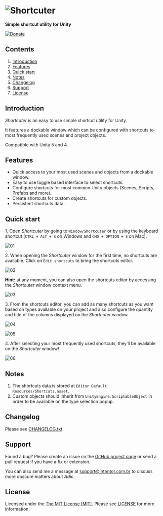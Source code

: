 # ![Shortcuter](https://cloud.githubusercontent.com/assets/5340818/13428577/200885be-df9a-11e5-8eeb-e948ced30dee.png)

**Simple shortcut utility for Unity**

 [![Donate](https://cloud.githubusercontent.com/assets/5340818/12418027/9434b3ea-be93-11e5-8395-253a3a1aade5.png)](http://donate.intentor.com.br/)
 
## Contents

1. <a href="#introduction">Introduction</a>
2. <a href="#features">Features</a>
3. <a href="#quick-start">Quick start</a>
3. <a href="#notes">Notes</a>
3. <a href="#changelog">Changelog</a>
4. <a href="#support">Support</a>
5. <a href="#license">License</a>

## <a id="introduction"></a>Introduction

*Shortcuter* is an easy to use simple shortcut utility for Unity.

It features a dockable window which can be configured with shortcuts to most frequently used scenes and project objects.

Compatible with Unity 5 and 4.

## <a id="features"></a>Features

* Quick access to your most used scenes and objects from a dockable window.
* Easy to use toggle based interface to select shortcuts.
* Configure shortcuts for most common Unity objects (Scenes, Scripts, Prefabs and more).
* Create shortcuts for custom objects.
* Persistent shortcuts data.

## <a id="quick-start"></a>Quick start

1\. Open *Shortcuter* by going to `Window/Shortcuter` or by using the keyboard shortcut (`CTRL + ALT + S` on Windows and `CMD + OPTION + S` on Mac).

![01](https://cloud.githubusercontent.com/assets/5340818/13431828/c57ca020-dfa9-11e5-9d38-b93d8378ac8c.png)

2\. When opening the *Shortcuter* window for the first time, no shortcuts are available. Click on `Edit shortcuts` to bring the shortcuts editor.

![02](https://cloud.githubusercontent.com/assets/5340818/13432397/27b50df2-dfac-11e5-82ba-c468ef4bf921.png)

**Hint:**  at any moment, you can also open the shortcuts editor by accessing the *Shortcuter* window context menu.

![03](https://cloud.githubusercontent.com/assets/5340818/13431827/c57a2886-dfa9-11e5-975a-78188943a376.png)

3\. From the shortcuts editor, you can add as many shortcuts as you want based on types available on your project and also configure the quantity and title of the columns displayed on the *Shortcuter* window.

![04](https://cloud.githubusercontent.com/assets/5340818/13431896/0845715c-dfaa-11e5-8e81-ba100da160bd.png)

![05](https://cloud.githubusercontent.com/assets/5340818/13431895/083db46c-dfaa-11e5-8e93-36895a149694.png)

4\. After selecting your most frequently used shortcuts, they'll be available on the *Shortcuter* window!

![06](https://cloud.githubusercontent.com/assets/5340818/13432396/27b26476-dfac-11e5-8f46-f3c6c4da64e3.png)

## <a id="notes"></a>Notes

1. The shortcuts data is stored at `Editor Default Resources/Shortcuts.asset`.
2. Custom objects should inherit from `UnityEngine.ScriptableObject` in order to be available on the type selection popup.

## <a id="changelog"></a>Changelog

Please see [CHANGELOG.txt](src/Assets/Plugins/Editor/Shortcuter/CHANGELOG.txt).

## <a id="support"></a>Support

Found a bug? Please create an issue on the [GitHub project page](https://github.com/intentor/shortcuter/issues) or send a pull request if you have a fix or extension.

You can also send me a message at support@intentor.com.br to discuss more obscure matters about *Adic*.

## <a id="license"></a>License

Licensed under the [The MIT License (MIT)](http://opensource.org/licenses/MIT). Please see [LICENSE](LICENSE) for more information.
